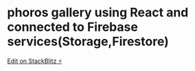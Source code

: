 # phoros gallery using React and connected to Firebase services(Storage,Firestore)

[Edit on StackBlitz ⚡️](https://stackblitz.com/edit/react-karlgram-mwfpr4)
